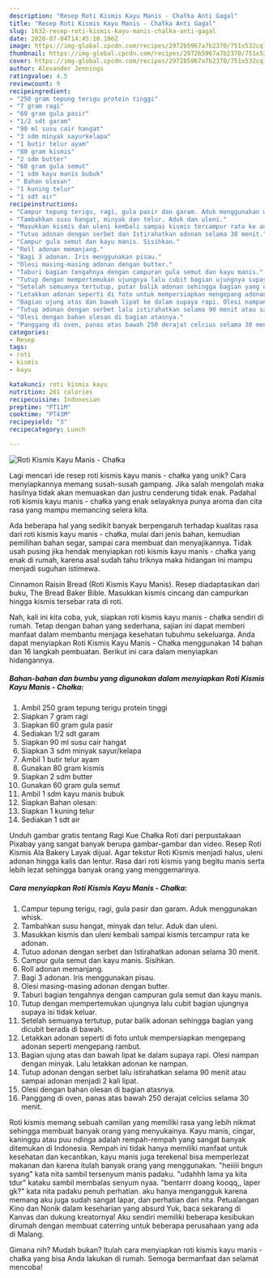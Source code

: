 ```yaml
---
description: "Resep Roti Kismis Kayu Manis - Chałka Anti Gagal"
title: "Resep Roti Kismis Kayu Manis - Chałka Anti Gagal"
slug: 1632-resep-roti-kismis-kayu-manis-chalka-anti-gagal
date: 2020-07-04T14:45:10.106Z
image: https://img-global.cpcdn.com/recipes/2972b5967a7b2370/751x532cq70/roti-kismis-kayu-manis-chalka-foto-resep-utama.jpg
thumbnail: https://img-global.cpcdn.com/recipes/2972b5967a7b2370/751x532cq70/roti-kismis-kayu-manis-chalka-foto-resep-utama.jpg
cover: https://img-global.cpcdn.com/recipes/2972b5967a7b2370/751x532cq70/roti-kismis-kayu-manis-chalka-foto-resep-utama.jpg
author: Alexander Jennings
ratingvalue: 4.5
reviewcount: 9
recipeingredient:
- "250 gram tepung terigu protein tinggi"
- "7 gram ragi"
- "60 gram gula pasir"
- "1/2 sdt garam"
- "90 ml susu cair hangat"
- "3 sdm minyak sayurkelapa"
- "1 butir telur ayam"
- "80 gram kismis"
- "2 sdm butter"
- "60 gram gula semut"
- "1 sdm kayu manis bubuk"
- " Bahan olesan"
- "1 kuning telur"
- "1 sdt air"
recipeinstructions:
- "Campur tepung terigu, ragi, gula pasir dan garam. Aduk menggunakan whisk."
- "Tambahkan susu hangat, minyak dan telur. Aduk dan uleni."
- "Masukkan kismis dan uleni kembali sampai kismis tercampur rata ke adonan."
- "Tutuo adonan dengan serbet dan Istirahatkan adonan selama 30 menit."
- "Campur gula semut dan kayu manis. Sisihkan."
- "Roll adonan memanjang."
- "Bagi 3 adonan. Iris menggunakan pisau."
- "Olesi masing-masing adonan dengan butter."
- "Taburi bagian tengahnya dengan campuran gula semut dan kayu manis."
- "Tutup dengan mempertemukan ujungnya lalu cubit bagian ujungnya supaya isi tidak keluar."
- "Setelah semuanya tertutup, putar balik adonan sehingga bagian yang dicubit berada di bawah."
- "Letakkan adonan seperti di foto untuk mempersiapkan mengepang adonan seperti mengepang rambut."
- "Bagian ujung atas dan bawah lipat ke dalam supaya rapi. Olesi nampan dengan minyak. Lalu letakkan adonan ke nampan."
- "Tutup adonan dengan serbet lalu istirahatkan selama 90 menit atau sampai adonan menjadi 2 kali lipat."
- "Olesi dengan bahan olesan di bagian atasnya."
- "Panggang di oven, panas atas bawah 250 derajat celcius selama 30 menit."
categories:
- Resep
tags:
- roti
- kismis
- kayu

katakunci: roti kismis kayu 
nutrition: 261 calories
recipecuisine: Indonesian
preptime: "PT11M"
cooktime: "PT43M"
recipeyield: "3"
recipecategory: Lunch

---
```



![Roti Kismis Kayu Manis - Chałka](https://img-global.cpcdn.com/recipes/2972b5967a7b2370/751x532cq70/roti-kismis-kayu-manis-chalka-foto-resep-utama.jpg)

Lagi mencari ide resep roti kismis kayu manis - chałka yang unik? Cara menyiapkannya memang susah-susah gampang. Jika salah mengolah maka hasilnya tidak akan memuaskan dan justru cenderung tidak enak. Padahal roti kismis kayu manis - chałka yang enak selayaknya punya aroma dan cita rasa yang mampu memancing selera kita.

Ada beberapa hal yang sedikit banyak berpengaruh terhadap kualitas rasa dari roti kismis kayu manis - chałka, mulai dari jenis bahan, kemudian pemilihan bahan segar, sampai cara membuat dan menyajikannya. Tidak usah pusing jika hendak menyiapkan roti kismis kayu manis - chałka yang enak di rumah, karena asal sudah tahu triknya maka hidangan ini mampu menjadi suguhan istimewa.

Cinnamon Raisin Bread (Roti Kismis Kayu Manis). Resep diadaptasikan dari buku, The Bread Baker Bible. Masukkan kismis cincang dan campurkan hingga kismis tersebar rata di roti.


Nah, kali ini kita coba, yuk, siapkan roti kismis kayu manis - chałka sendiri di rumah. Tetap dengan bahan yang sederhana, sajian ini dapat memberi manfaat dalam membantu menjaga kesehatan tubuhmu sekeluarga. Anda dapat menyiapkan Roti Kismis Kayu Manis - Chałka menggunakan 14 bahan dan 16 langkah pembuatan. Berikut ini cara dalam menyiapkan hidangannya.

<!--inarticleads1-->

##### Bahan-bahan dan bumbu yang digunakan dalam menyiapkan Roti Kismis Kayu Manis - Chałka:

1. Ambil 250 gram tepung terigu protein tinggi
1. Siapkan 7 gram ragi
1. Siapkan 60 gram gula pasir
1. Sediakan 1/2 sdt garam
1. Siapkan 90 ml susu cair hangat
1. Siapkan 3 sdm minyak sayur/kelapa
1. Ambil 1 butir telur ayam
1. Gunakan 80 gram kismis
1. Siapkan 2 sdm butter
1. Gunakan 60 gram gula semut
1. Ambil 1 sdm kayu manis bubuk
1. Siapkan  Bahan olesan:
1. Siapkan 1 kuning telur
1. Sediakan 1 sdt air


Unduh gambar gratis tentang Ragi Kue Chałka Roti dari perpustakaan Pixabay yang sangat banyak berupa gambar-gambar dan video. Resep Roti Kismis Ala Bakery Layak dijual. Agar tekstur Roti Kismis menjadi halus, uleni adonan hingga kalis dan lentur. Rasa dari roti kismis yang begitu manis serta lebih lezat sehingga banyak orang yang menggemarinya. 

<!--inarticleads2-->

##### Cara menyiapkan Roti Kismis Kayu Manis - Chałka:

1. Campur tepung terigu, ragi, gula pasir dan garam. Aduk menggunakan whisk.
1. Tambahkan susu hangat, minyak dan telur. Aduk dan uleni.
1. Masukkan kismis dan uleni kembali sampai kismis tercampur rata ke adonan.
1. Tutuo adonan dengan serbet dan Istirahatkan adonan selama 30 menit.
1. Campur gula semut dan kayu manis. Sisihkan.
1. Roll adonan memanjang.
1. Bagi 3 adonan. Iris menggunakan pisau.
1. Olesi masing-masing adonan dengan butter.
1. Taburi bagian tengahnya dengan campuran gula semut dan kayu manis.
1. Tutup dengan mempertemukan ujungnya lalu cubit bagian ujungnya supaya isi tidak keluar.
1. Setelah semuanya tertutup, putar balik adonan sehingga bagian yang dicubit berada di bawah.
1. Letakkan adonan seperti di foto untuk mempersiapkan mengepang adonan seperti mengepang rambut.
1. Bagian ujung atas dan bawah lipat ke dalam supaya rapi. Olesi nampan dengan minyak. Lalu letakkan adonan ke nampan.
1. Tutup adonan dengan serbet lalu istirahatkan selama 90 menit atau sampai adonan menjadi 2 kali lipat.
1. Olesi dengan bahan olesan di bagian atasnya.
1. Panggang di oven, panas atas bawah 250 derajat celcius selama 30 menit.


Roti kismis memang sebuah camilan yang memiliki rasa yang lebih nikmat sehingga membuat banyak orang yang menyukainya. Kayu manis, cingar, kaninggu atau puu ndinga adalah rempah-rempah yang sangat banyak ditemukan di Indonesia. Rempah ini tidak hanya memiliki manfaat untuk kesehatan dan kecantikan, kayu manis juga terekenal bisa memperlezat makanan dan karena itulah banyak orang yang menggunakan. &#34;heiiiii bngun syang&#34; kata nita sambil tersenyum manis padaku. &#34;udahhh lama ya kita tdur&#34; kataku sambil membalas senyum nyaa. &#34;bentarrr doang kooqq,, laper gk?&#34; kata nita padaku penuh perhatian. aku hanya mengangguk karena memang aku juga sudah sangat lapar, dan perhatian dari nita. Petualangan Kino dan Nonik dalam keseharian yang absurd Yuk, baca sekarang di Kanvas dan dukung kreatornya! Aku sendiri memiliki beberapa kesibukan dirumah dengan membuat caterring untuk beberapa perusahaan yang ada di Malang. 

Gimana nih? Mudah bukan? Itulah cara menyiapkan roti kismis kayu manis - chałka yang bisa Anda lakukan di rumah. Semoga bermanfaat dan selamat mencoba!
